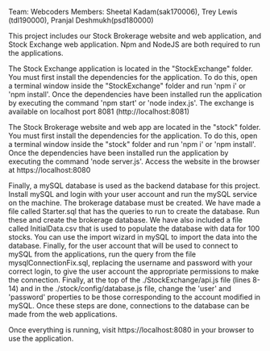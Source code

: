 Team: Webcoders
Members: Sheetal Kadam(sak170006), Trey Lewis (tdl190000), Pranjal Deshmukh(psd180000)

This project includes our Stock Brokerage website and web application, and Stock Exchange web application. Npm and NodeJS are both required to run the applications.

The Stock Exchange application is located in the "StockExchange" folder. You must first install the dependencies for the application. To do this, open a terminal window inside the "StockExchange" folder and run 'npm i' or 'npm install'. Once the dependencies have been installed run the application by executing the command 'npm start' or 'node index.js'. The exchange is available on localhost port 8081 (http://localhost:8081)

The Stock Brokerage website and web app are located in the "stock" folder. You must first install the dependencies for the application. To do this, open a terminal window inside the "stock" folder and run 'npm i' or 'npm install'. Once the dependencies have been installed run the application by executing the command 'node server.js'. Access the website in the browser at https://localhost:8080

Finally, a mySQL database is used as the backend database for this project. Install mySQL and login with your user account and run the mySQL service on the machine. The brokerage database must be created. We have made a file called Starter.sql that has the queries to run to create the database. Run these and create the brokerage database. We have also included a file called InitialData.csv that is used to populate the database with data for 100 stocks. You can use the import wizard in mySQL to import the data into the database. Finally, for the user account that will be used to connect to mySQL from the applications, run the query from the file mysqlConnectionFix.sql, replacing the username and password with your correct login, to give the user account the appropriate permissions to make the connection. Finally, at the top of the ./StockExchange/api.js file (lines 8-14) and in the ./stock/config/database.js file, change the 'user' and 'password' properties to be those corresponding to the account modified in mySQL. Once these steps are done, connections to the database can be made from the web applications.

Once everything is running, visit https://localhost:8080 in your browser to use the application.
